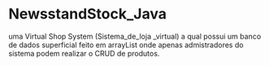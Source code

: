 # NewsstandStock_Java
uma Virtual Shop System (Sistema_de_loja _virtual) a qual possui um banco de dados superficial feito em arrayList onde apenas admistradores do sistema podem realizar o CRUD de produtos.

